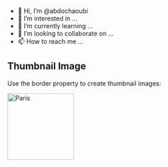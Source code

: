 - 👋 Hi, I’m @abdochaoubi
- 👀 I’m interested in ...
- 🌱 I’m currently learning ...
- 💞️ I’m looking to collaborate on ...
- 📫 How to reach me ...

<!---
abdochaoubi/abdochaoubi is a ✨ special ✨ repository because its `README.md` (this file) appears on your GitHub profile.
You can click the Preview link to take a look at your changes.
--->
<!DOCTYPE html>
<html>
<head>
</head>
<body>

<h2>Thumbnail Image</h2>

<p>Use the border property to create thumbnail images:</p>

<img src="https://www.codewars.com/users/abdochaoubi/badges/large" alt="Paris" style="width:150px">

</body>
</html>
